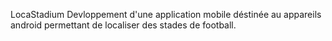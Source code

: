 LocaStadium
Devloppement d'une application mobile déstinée au appareils android permettant de localiser des stades de football.
